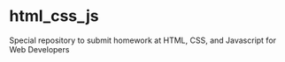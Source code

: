 # html_css_js
Special repository to submit homework at HTML, CSS, and Javascript for Web Developers
